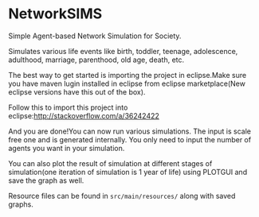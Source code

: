 # NetworkSIMS
Simple Agent-based Network Simulation for Society.

Simulates various life events like birth, toddler, teenage, adolescence, adulthood, marriage, parenthood, old age, death, etc.

The best way to get started is importing the project in eclipse.Make sure you have maven lugin installed in eclipse from eclipse marketplace(New eclipse versions have this out of the box).

Follow this to import this project into eclipse:http://stackoverflow.com/a/36242422

And you are done!You can now run various simulations. The input is scale free one and is generated internally. You only need to input the number of agents you want in your simulation.

You can also plot the result of simulation at different stages of simulation(one iteration of simulation is 1 year of life) using PLOTGUI and save the graph as well.

Resource files can be found in  `src/main/resources/` along with saved graphs.

